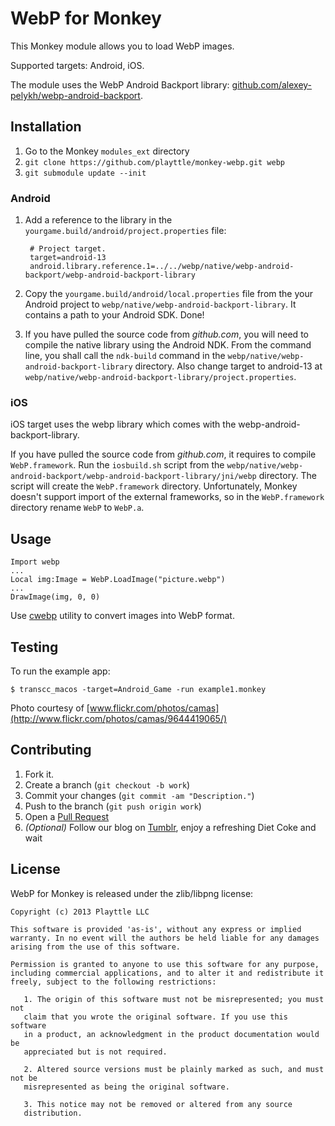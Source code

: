 # WebP for Monkey

This Monkey module allows you to load WebP images.

Supported targets: Android, iOS.

The module uses the WebP Android Backport library: [github.com/alexey-pelykh/webp-android-backport](https://github.com/alexey-pelykh/webp-android-backport).

## Installation

1. Go to the Monkey `modules_ext` directory 
2. `git clone https://github.com/playttle/monkey-webp.git webp`
3. `git submodule update --init`

### Android

1. Add a reference to the library in the `yourgame.build/android/project.properties` file:

        # Project target.
        target=android-13
        android.library.reference.1=../../webp/native/webp-android-backport/webp-android-backport-library
       
2. Copy the `yourgame.build/android/local.properties` file from the your Android project to `webp/native/webp-android-backport-library`. It contains a path to your Android SDK. Done!
3. If you have pulled the source code from *github.com*, you will need to compile the native library using the Android NDK. From the command line, you shall call the `ndk-build` command in the `webp/native/webp-android-backport-library` directory. Also change target to android-13 at `webp/native/webp-android-backport-library/project.properties`.

### iOS

iOS target uses the webp library which comes with the webp-android-backport-library.

If you have pulled the source code from *github.com*, it requires to compile `WebP.framework`. Run the `iosbuild.sh` script from the `webp/native/webp-android-backport/webp-android-backport-library/jni/webp` directory. The script will create the `WebP.framework` directory. Unfortunately, Monkey doesn't support import of the external frameworks, so in the `WebP.framework` directory rename `WebP` to `WebP.a`.

## Usage

```
Import webp
...
Local img:Image = WebP.LoadImage("picture.webp")
...
DrawImage(img, 0, 0)
```

Use [cwebp](https://developers.google.com/speed/webp/docs/cwebp) utility to convert images into WebP format.

## Testing

To run the example app:

```
$ transcc_macos -target=Android_Game -run example1.monkey
```

Photo courtesy of [www.flickr.com/photos/camas](http://www.flickr.com/photos/camas/9644419065/)

## Contributing

1. Fork it.
2. Create a branch (`git checkout -b work`)
3. Commit your changes (`git commit -am "Description."`)
4. Push to the branch (`git push origin work`)
5. Open a [Pull Request](https://github.com/playttle/monkey-webp)
6. *(Optional)* Follow our blog on [Tumblr](http://blog.playttle.com/), enjoy a refreshing Diet Coke and wait

## License

WebP for Monkey is released under the zlib/libpng license:

```
Copyright (c) 2013 Playttle LLC

This software is provided 'as-is', without any express or implied
warranty. In no event will the authors be held liable for any damages
arising from the use of this software.

Permission is granted to anyone to use this software for any purpose,
including commercial applications, and to alter it and redistribute it
freely, subject to the following restrictions:

   1. The origin of this software must not be misrepresented; you must not
   claim that you wrote the original software. If you use this software
   in a product, an acknowledgment in the product documentation would be
   appreciated but is not required.

   2. Altered source versions must be plainly marked as such, and must not be
   misrepresented as being the original software.

   3. This notice may not be removed or altered from any source
   distribution.
```
